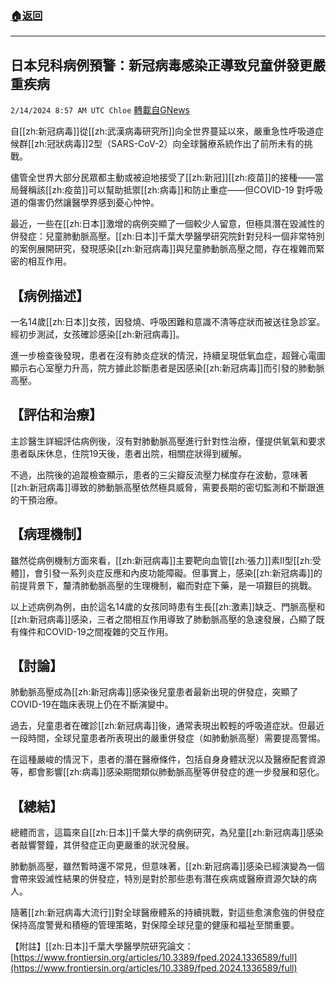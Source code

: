 ###  [:house:返回](README.md)
---


## 日本兒科病例預警：新冠病毒感染正導致兒童併發更嚴重疾病
`2/14/2024 8:57 AM UTC Chloe` [轉載自GNews](https://gnews.org/articles/2304939)



  
自[[zh:新冠病毒]]從[[zh:武漢病毒研究所]]向全世界蔓延以來，嚴重急性呼吸道症候群[[zh:冠狀病毒]]2型（SARS-CoV-2）向全球醫療系統作出了前所未有的挑戰。

儘管全世界大部分民眾都主動或被迫地接受了[[zh:新冠]][[zh:疫苗]]的接種——當局聲稱該[[zh:疫苗]]可以幫助抵禦[[zh:病毒]]和防止重症——但COVID-19 對呼吸道的傷害仍然讓醫學界感到憂心忡忡。

  

最近，一些在[[zh:日本]]激增的病例突顯了一個較少人留意，但極具潛在毀滅性的併發症：兒童肺動脈高壓。[[zh:日本]]千葉大學醫學研究院針對兒科一個非常特別的案例展開研究，發現感染[[zh:新冠病毒]]與兒童肺動脈高壓之間，存在複雜而緊密的相互作用。

## 【病例描述】
一名14歲[[zh:日本]]女孩，因發燒、呼吸困難和意識不清等症狀而被送往急診室。經初步測試，女孩確診感染[[zh:新冠病毒]]。

進一步檢查後發現，患者在沒有肺炎症狀的情況，持續呈現低氧血症，超聲心電圖顯示右心室壓力升高，院方據此診斷患者是因感染[[zh:新冠病毒]]而引發的肺動脈高壓。


## 【評估和治療】
主診醫生詳細評估病例後，沒有對肺動脈高壓進行針對性治療，僅提供氧氣和要求患者臥床休息，住院19天後，患者出院，相關症狀得到緩解。

不過，出院後的追蹤檢查顯示，患者的三尖瓣反流壓力梯度存在波動，意味著[[zh:新冠病毒]]導致的肺動脈高壓依然極具威脅，需要長期的密切監測和不斷跟進的干預治療。


## 【病理機制】
雖然從病例機制方面來看，[[zh:新冠病毒]]主要靶向血管[[zh:張力]]素II型[[zh:受體]]，會引發一系列炎症反應和內皮功能障礙。但事實上，感染[[zh:新冠病毒]]的前提背景下，釐清肺動脈高壓的生理機制，繼而對症下藥，是一項艱巨的挑戰。

以上述病例為例，由於這名14歲的女孩同時患有生長[[zh:激素]]缺乏、門脈高壓和[[zh:新冠病毒]]感染，三者之間相互作用導致了肺動脈高壓的急速發展，凸顯了既有條件和COVID-19之間複雜的交互作用。


## 【討論】
肺動脈高壓成為[[zh:新冠病毒]]感染後兒童患者最新出現的併發症，突顯了COVID-19在臨床表現上仍在不斷演變中。

過去，兒童患者在確診[[zh:新冠病毒]]後，通常表現出較輕的呼吸道症狀。但最近一段時間，全球兒童患者所表現出的嚴重併發症（如肺動脈高壓）需要提高警惕。

在這種嚴峻的情況下，患者的潛在醫療條件，包括自身身體狀況以及醫療配套資源等，都會影響[[zh:病毒]]感染期間類似肺動脈高壓等併發症的進一步發展和惡化。

## 【總結】
總體而言，這篇來自[[zh:日本]]千葉大學的病例研究，為兒童[[zh:新冠病毒]]感染者敲響警鐘，其併發症正向更嚴重的狀況發展。

肺動脈高壓，雖然暫時還不常見，但意味著，[[zh:新冠病毒]]感染已經演變為一個會帶來毀滅性結果的併發症，特別是對於那些患有潛在疾病或醫療資源欠缺的病人。

隨著[[zh:新冠病毒大流行]]對全球醫療體系的持續挑戰，對這些愈演愈強的併發症保持高度警覺和積極的管理策略，對保障全球兒童的健康和福祉至關重要。

【附註】[[zh:日本]]千葉大學醫學院研究論文：[https://www.frontiersin.org/articles/10.3389/fped.2024.1336589/full](https://www.frontiersin.org/articles/10.3389/fped.2024.1336589/full)

